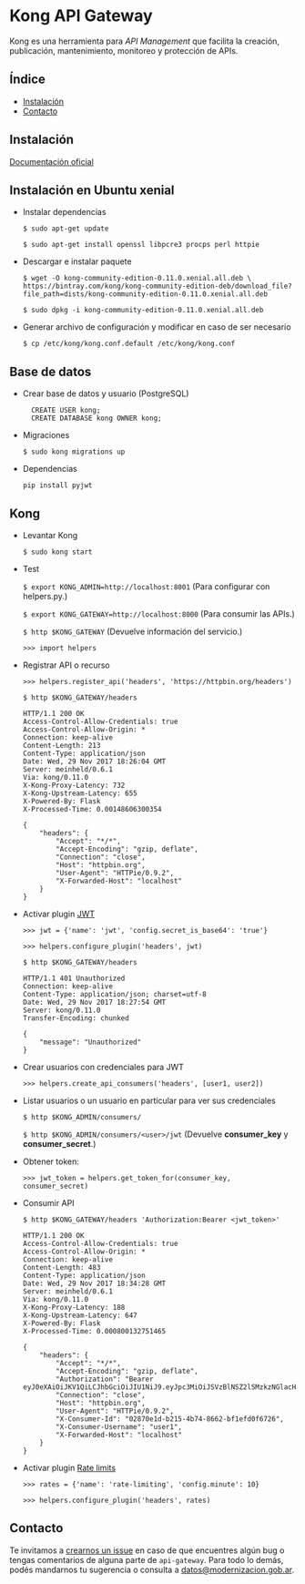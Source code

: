 # Kong API Gateway

Kong es una herramienta para *API Management* que facilita la creación, publicación, mantenimiento, monitoreo y protección de APIs.

## Índice 
* [Instalación](#instalación)
* [Contacto](#contacto)

## Instalación

[Documentación oficial](https://getkong.org/install/)


## Instalación en Ubuntu xenial

- Instalar dependencias

    `$ sudo apt-get update`
    
    `$ sudo apt-get install openssl libpcre3 procps perl httpie`

- Descargar e instalar paquete 

    `$ wget -O kong-community-edition-0.11.0.xenial.all.deb \
    https://bintray.com/kong/kong-community-edition-deb/download_file?file_path=dists/kong-community-edition-0.11.0.xenial.all.deb`
    
    `$ sudo dpkg -i kong-community-edition-0.11.0.xenial.all.deb`
    
- Generar archivo de configuración y modificar en caso de ser necesario

    `$ cp /etc/kong/kong.conf.default /etc/kong/kong.conf`

## Base de datos    

- Crear base de datos y usuario (PostgreSQL)

    ```postgresplsql
      CREATE USER kong; 
      CREATE DATABASE kong OWNER kong;
    ```

- Migraciones

    `$ sudo kong migrations up`
    
- Dependencias

    `pip install pyjwt`

## Kong

- Levantar Kong

    `$ sudo kong start` 
    
- Test
    
    `$ export KONG_ADMIN=http://localhost:8001` (Para configurar con helpers.py.)

    `$ export KONG_GATEWAY=http://localhost:8000` (Para consumir las APIs.)

    `$ http $KONG_GATEWAY` (Devuelve información del servicio.)

    `>>> import helpers`

- Registrar API o recurso

    `>>> helpers.register_api('headers', 'https://httpbin.org/headers')`

    `$ http $KONG_GATEWAY/headers`
    ```
    HTTP/1.1 200 OK
    Access-Control-Allow-Credentials: true
    Access-Control-Allow-Origin: *
    Connection: keep-alive
    Content-Length: 213
    Content-Type: application/json
    Date: Wed, 29 Nov 2017 18:26:04 GMT
    Server: meinheld/0.6.1
    Via: kong/0.11.0
    X-Kong-Proxy-Latency: 732
    X-Kong-Upstream-Latency: 655
    X-Powered-By: Flask
    X-Processed-Time: 0.00148606300354

    {
        "headers": {
            "Accept": "*/*", 
            "Accept-Encoding": "gzip, deflate", 
            "Connection": "close", 
            "Host": "httpbin.org", 
            "User-Agent": "HTTPie/0.9.2", 
            "X-Forwarded-Host": "localhost"
        }
    }
    ```
        
- Activar plugin [JWT](https://getkong.org/plugins/jwt/)

    `>>> jwt = {'name': 'jwt', 'config.secret_is_base64': 'true'}`

    `>>> helpers.configure_plugin('headers', jwt)`

    `$ http $KONG_GATEWAY/headers`
    ```
    HTTP/1.1 401 Unauthorized
    Connection: keep-alive
    Content-Type: application/json; charset=utf-8
    Date: Wed, 29 Nov 2017 18:27:54 GMT
    Server: kong/0.11.0
    Transfer-Encoding: chunked

    {
        "message": "Unauthorized"
    }
    ```
    
- Crear usuarios con credenciales para JWT

    `>>> helpers.create_api_consumers('headers', [user1, user2])`  

- Listar usuarios o un usuario en particular para ver sus credenciales

    `$ http $KONG_ADMIN/consumers/`

    `$ http $KONG_ADMIN/consumers/<user>/jwt` (Devuelve **consumer_key** y **consumer_secret**.)

- Obtener token:
 
    `>>> jwt_token = helpers.get_token_for(consumer_key, consumer_secret)`

- Consumir API

    `$ http $KONG_GATEWAY/headers 'Authorization:Bearer <jwt_token>'`
    ```
    HTTP/1.1 200 OK
    Access-Control-Allow-Credentials: true
    Access-Control-Allow-Origin: *
    Connection: keep-alive
    Content-Length: 483
    Content-Type: application/json
    Date: Wed, 29 Nov 2017 18:34:28 GMT
    Server: meinheld/0.6.1
    Via: kong/0.11.0
    X-Kong-Proxy-Latency: 188
    X-Kong-Upstream-Latency: 647
    X-Powered-By: Flask
    X-Processed-Time: 0.000800132751465

    {
        "headers": {
            "Accept": "*/*", 
            "Accept-Encoding": "gzip, deflate", 
            "Authorization": "Bearer eyJ0eXAiOiJKV1QiLCJhbGciOiJIU1NiJ9.eyJpc3MiOiJSVzBlNSZ2lSMzkzNGlacHFJTVFxaFZnYlNTb0NTbCJ9.KD93WD5IskBQrv9McgUyh8t9sUYI7poGlLLRe_UI", 
            "Connection": "close", 
            "Host": "httpbin.org", 
            "User-Agent": "HTTPie/0.9.2", 
            "X-Consumer-Id": "02870e1d-b215-4b74-8662-bf1efd0f6726", 
            "X-Consumer-Username": "user1", 
            "X-Forwarded-Host": "localhost"
        }
    }
    ```
  
- Activar plugin [Rate limits](https://getkong.org/plugins/rate-limiting/)

    `>>> rates = {'name': 'rate-limiting', 'config.minute': 10}`

    `>>> helpers.configure_plugin('headers', rates)`


## Contacto
Te invitamos a [crearnos un issue](https://github.com/datosgobar/api-gateway/issues/new?title=Encontre-un-bug-en-api-gateway)
en caso de que encuentres algún bug o tengas comentarios de alguna parte de `api-gateway`. Para todo lo demás, podés mandarnos tu sugerencia o consulta a [datos@modernizacion.gob.ar](mailto:datos@modernizacion.gob.ar).

